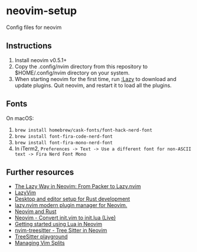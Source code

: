 # neovim-setup
Config files for neovim

## Instructions
1.  Install neovim v0.5.1+
2.  Copy the .config/nvim directory from this repository to $HOME/.config/nvim
    directory on your system.
3.  When starting neovim for the first time, run [:Lazy](https://lazy.folke.io/installation) to download and update plugins.
    Quit neovim, and restart it to load all the plugins.

## Fonts

On macOS:

1.  `brew install homebrew/cask-fonts/font-hack-nerd-font`
2.  `brew install font-fira-code-nerd-font`
3.  `brew install font-fira-mono-nerd-font`
4.  In iTerm2, `Preferences -> Text -> Use a different font for non-ASCII text -> Fira Nerd Font Mono`

## Further resources
* [The Lazy Way in Neovim: From Packer to Lazy.nvim](https://www.youtube.com/watch?v=2ahI8lYUYgw)
* [LazyVim](https://www.lazyvim.org/installation)
* [Desktop and editor setup for Rust development](https://www.youtube.com/watch?v=ycMiMDHopNc)
* [lazy.nvim modern plugin manager for Neovim.](https://github.com/folke/lazy.nvim)
* [Neovim and Rust](https://github.com/mrcjkb/rustaceanvim)
* [Neovim - Convert init.vim to init.lua (Live)](https://www.youtube.com/watch?v=BoDU6QOmEOY)
* [Getting started using Lua in Neovim](https://github.com/nanotee/nvim-lua-guide)
* [nvim-treesitter - Tree Sitter in Neovim](https://www.youtube.com/watch?v=LPXH7cBN_u8)
* [TreeSitter playground](https://tree-sitter.github.io/tree-sitter/playground)
* [Managing Vim Splits](https://www.youtube.com/watch?v=Zir28KFCSQw)
